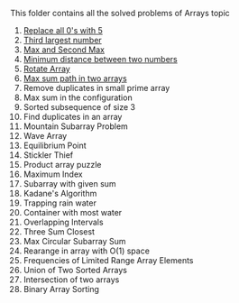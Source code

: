 This folder contains all the solved problems of Arrays topic

1) [Replace all 0's with 5](https://github.com/FazeelUsmani/Amazon-SDE-Test-Series/blob/master/01%20Arrays/01%20Replace0with5.cpp)
2) [Third largest number](https://github.com/FazeelUsmani/Amazon-SDE-Test-Series/blob/master/01%20Arrays/02%20ThirdLargestMethod.cpp)
3) [Max and Second Max](https://github.com/FazeelUsmani/Amazon-SDE-Test-Series/blob/master/01%20Arrays/03%20maxAndSecondMax.py)
4) [Minimum distance between two numbers](https://github.com/FazeelUsmani/Amazon-SDE-Test-Series/blob/master/01%20Arrays/04%20minDist2nos.cpp)
5) [Rotate Array](https://github.com/FazeelUsmani/Amazon-SDE-Test-Series/blob/master/01%20Arrays/05%20rotateArray.cpp)
6) [Max sum path in two arrays](https://github.com/FazeelUsmani/Amazon-SDE-Test-Series/blob/master/01%20Arrays/06%20maxPathSum.cpp)
7) Remove duplicates in small prime array
8) Max sum in the configuration
9) Sorted subsequence of size 3
10) Find duplicates in an array
11) Mountain Subarray Problem
12) Wave Array
13) Equilibrium Point
14) Stickler Thief
15) Product array puzzle
16) Maximum Index
17) Subarray with given sum
18) Kadane's Algorithm
19) Trapping rain water
20) Container with most water
21) Overlapping Intervals
22) Three Sum Closest
23) Max Circular Subarray Sum
24) Rearange in array with O(1) space
25) Frequencies of Limited Range Array Elements
26) Union of Two Sorted Arrays
27) Intersection of two arrays
28) Binary Array Sorting
